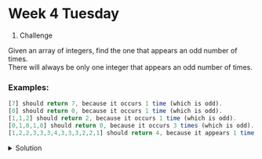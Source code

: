 # Week 4 Tuesday

1. Challenge

Given an array of integers, find the one that appears an odd number of times.<br>
There will always be only one integer that appears an odd number of times.

### Examples:

```ts
[7] should return 7, because it occurs 1 time (which is odd).
[0] should return 0, because it occurs 1 time (which is odd).
[1,1,2] should return 2, because it occurs 1 time (which is odd).
[0,1,0,1,0] should return 0, because it occurs 3 times (which is odd).
[1,2,2,3,3,3,4,3,3,3,2,2,1] should return 4, because it appears 1 time (which is odd).

```

<details>
<summary>Solution</summary>
  
  
  
</details>

